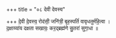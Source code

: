 +++
title = "०८ देवी देवस्य"

+++
दे॒वी दे॒वस्य॒ रोद॑सी॒ जनि॑त्री॒ बृह॒स्पतिं॑ वावृधतुर्महि॒त्वा ।  
द॒क्षाय्या॑य दक्षता सखायः॒ कर॒द्ब्रह्म॑णे सु॒तरा॑ सुगा॒धा ॥